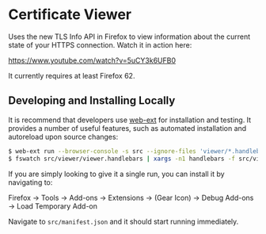 Certificate Viewer
==================

Uses the new TLS Info API in Firefox to view information about the current state of your HTTPS connection. Watch it in action here:

https://www.youtube.com/watch?v=5uCY3k6UFB0

It currently requires at least Firefox 62.

## Developing and Installing Locally

It is recommend that developers use [web-ext](https://github.com/mozilla/web-ext) for installation and testing.  It provides a number of useful features, such as automated installation and autoreload upon source changes:

```bash
$ web-ext run --browser-console -s src --ignore-files 'viewer/*.handlebars'
$ fswatch src/viewer/viewer.handlebars | xargs -n1 handlebars -f src/viewer/js/viewer.handlebars.js
```

If you are simply looking to give it a single run, you can install it by navigating to:

Firefox -> Tools -> Add-ons -> Extensions -> (Gear Icon) -> Debug Add-ons -> Load Temporary Add-on

Navigate to `src/manifest.json` and it should start running immediately.


